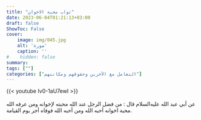 ```yaml
---
title: "ثواب محبة الاخوان"
date: 2023-06-04T01:21:13+03:00
draft: false
ShowToc: False
cover:
    image: img/045.jpg
    alt: 'صورة'
    caption: ''
#    hidden: false
summary: 
tags: [""]
categories: ["التعامل مع الآخرين وحقوقهم ومكانتهم"]
---
```

{{< youtube Iv0-1aU7ewI >}}  
 <br>
عن أبي عبد الله عليه‌السلام قال : من
فضل الرجل عند الله محبته لإخوانه ومن عرفه الله محبة اخوانه أحبه الله
ومن أحبه الله فوفاه أجر يوم القيامة.



